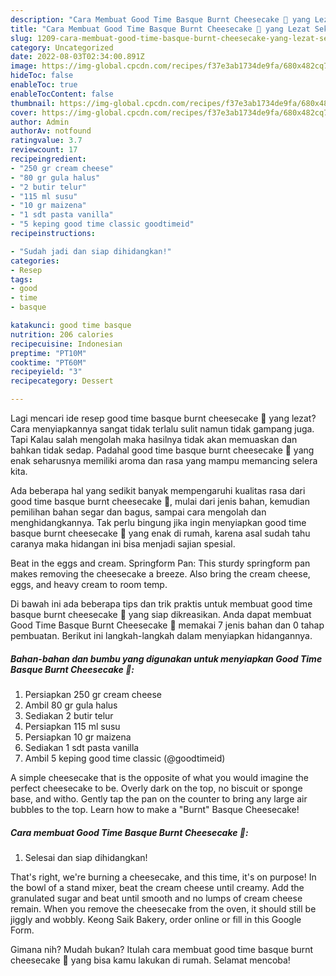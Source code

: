 ```yaml
---
description: "Cara Membuat Good Time Basque Burnt Cheesecake 🧀 yang Lezat Sekali}"
title: "Cara Membuat Good Time Basque Burnt Cheesecake 🧀 yang Lezat Sekali}"
slug: 1209-cara-membuat-good-time-basque-burnt-cheesecake-yang-lezat-sekali
category: Uncategorized
date: 2022-08-03T02:34:00.891Z
image: https://img-global.cpcdn.com/recipes/f37e3ab1734de9fa/680x482cq70/good-time-basque-burnt-cheesecake-foto-resep-utama.jpg
hideToc: false
enableToc: true
enableTocContent: false
thumbnail: https://img-global.cpcdn.com/recipes/f37e3ab1734de9fa/680x482cq70/good-time-basque-burnt-cheesecake-foto-resep-utama.jpg
cover: https://img-global.cpcdn.com/recipes/f37e3ab1734de9fa/680x482cq70/good-time-basque-burnt-cheesecake-foto-resep-utama.jpg
author: Admin
authorAv: notfound
ratingvalue: 3.7
reviewcount: 17
recipeingredient:
- "250 gr cream cheese"
- "80 gr gula halus"
- "2 butir telur"
- "115 ml susu"
- "10 gr maizena"
- "1 sdt pasta vanilla"
- "5 keping good time classic goodtimeid"
recipeinstructions:

- "Sudah jadi dan siap dihidangkan!"
categories:
- Resep
tags:
- good
- time
- basque

katakunci: good time basque 
nutrition: 206 calories
recipecuisine: Indonesian
preptime: "PT10M"
cooktime: "PT60M"
recipeyield: "3"
recipecategory: Dessert

---
```



Lagi mencari ide resep good time basque burnt cheesecake 🧀 yang lezat? Cara menyiapkannya sangat tidak terlalu sulit namun tidak gampang juga. Tapi Kalau salah mengolah maka hasilnya tidak akan memuaskan dan bahkan tidak sedap. Padahal good time basque burnt cheesecake 🧀 yang enak seharusnya memiliki aroma dan rasa yang mampu memancing selera kita.


Ada beberapa hal yang sedikit banyak mempengaruhi kualitas rasa dari good time basque burnt cheesecake 🧀, mulai dari jenis bahan, kemudian pemilihan bahan segar dan bagus, sampai cara mengolah dan menghidangkannya. Tak perlu bingung jika ingin menyiapkan good time basque burnt cheesecake 🧀 yang enak di rumah, karena asal sudah tahu caranya maka hidangan ini bisa menjadi sajian spesial.

Beat in the eggs and cream. Springform Pan: This sturdy springform pan makes removing the cheesecake a breeze. Also bring the cream cheese, eggs, and heavy cream to room temp.


Di bawah ini ada beberapa tips dan trik praktis untuk membuat good time basque burnt cheesecake 🧀 yang siap dikreasikan. Anda dapat membuat Good Time Basque Burnt Cheesecake 🧀 memakai 7 jenis bahan dan 0 tahap pembuatan. Berikut ini langkah-langkah dalam menyiapkan hidangannya.

<!--inarticleads1-->

##### Bahan-bahan dan bumbu yang digunakan untuk menyiapkan Good Time Basque Burnt Cheesecake 🧀:

1. Persiapkan 250 gr cream cheese
1. Ambil 80 gr gula halus
1. Sediakan 2 butir telur
1. Persiapkan 115 ml susu
1. Persiapkan 10 gr maizena
1. Sediakan 1 sdt pasta vanilla
1. Ambil 5 keping good time classic (@goodtimeid)


A simple cheesecake that is the opposite of what you would imagine the perfect cheesecake to be. Overly dark on the top, no biscuit or sponge base, and witho. Gently tap the pan on the counter to bring any large air bubbles to the top. Learn how to make a &#34;Burnt&#34; Basque Cheesecake! 

<!--inarticleads2-->

##### Cara membuat Good Time Basque Burnt Cheesecake 🧀:


1. Selesai dan siap dihidangkan!

That&#39;s right, we&#39;re burning a cheesecake, and this time, it&#39;s on purpose! In the bowl of a stand mixer, beat the cream cheese until creamy. Add the granulated sugar and beat until smooth and no lumps of cream cheese remain. When you remove the cheesecake from the oven, it should still be jiggly and wobbly. Keong Saik Bakery, order online or fill in this Google Form. 

Gimana nih? Mudah bukan? Itulah cara membuat good time basque burnt cheesecake 🧀 yang bisa kamu lakukan di rumah. Selamat mencoba!
